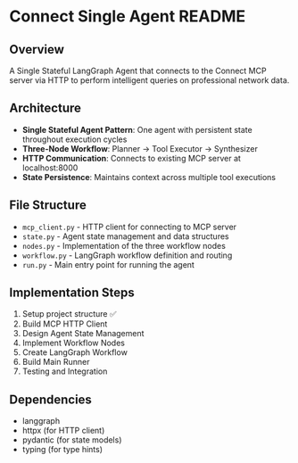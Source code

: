 # Connect Single Agent README

## Overview
A Single Stateful LangGraph Agent that connects to the Connect MCP server via HTTP to perform intelligent queries on professional network data.

## Architecture
- **Single Stateful Agent Pattern**: One agent with persistent state throughout execution cycles
- **Three-Node Workflow**: Planner → Tool Executor → Synthesizer
- **HTTP Communication**: Connects to existing MCP server at localhost:8000
- **State Persistence**: Maintains context across multiple tool executions

## File Structure
- `mcp_client.py` - HTTP client for connecting to MCP server
- `state.py` - Agent state management and data structures
- `nodes.py` - Implementation of the three workflow nodes
- `workflow.py` - LangGraph workflow definition and routing
- `run.py` - Main entry point for running the agent

## Implementation Steps
1. Setup project structure ✅
2. Build MCP HTTP Client
3. Design Agent State Management
4. Implement Workflow Nodes
5. Create LangGraph Workflow
6. Build Main Runner
7. Testing and Integration

## Dependencies
- langgraph
- httpx (for HTTP client)
- pydantic (for state models)
- typing (for type hints)